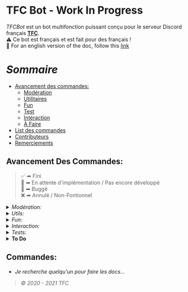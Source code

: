 # TFC Bot - **Work In Progress**

*TFCBot* est un bot multifonction puissant conçu pour le serveur Discord français **[TFC](http://discord.link/tfc "TFC Discord server link")**.  
⚠ Ce bot est français et est fait pour des français !  
🍵 For an english version of the doc, follow this [link](https://github.com/ElMaxonDSCRD/TFC-Doc/blob/main/README-FR.md)

# *Sommaire*

- [Avancement des commandes:](#avancement-des-commandes)
  - [Modération](#moderation)
  - [Utilitaires](#utils)
  - [Fun](#fun)
  - [Test](#tests)
  - [Intéraction](#interaction)
  - [À Faire](#to-do)
- [List des commandes](#commands)
- [Contributeurs](#contributors)
- [Remerciements](#thanks)

## Avancement Des Commandes: 

> ✅ ➡ Fini  
> 🚧 ➡ En attente d'implémentation / Pas encore développé  
> 🐛 ➡ Buggé   
> ❌ ➡ Annulé / Non-Fontionnel  

<details id="moderation">
<summary><i>Modération:</i></summary>

| **Modération** | *Status* |
| ---- | ---- |
| `Ban` | ✅ |
| `Kick` | ✅ |
| `Clear` | ✅ |
| `Tempban` | 🚧 |
| `Mute` | 🚧 |
| `Tempmute` | 🚧 |
| `Créateur d'event` | 🚧 |
| `Créateur d'annonces` | 🚧 |
</details>

<details id="utils">
<summary><i>Utils:</i></summary>

|**Utils**| *Status* |
| ---- | ---- |
| `Ping` | ✅ |
| `Help` | ✅ |
| `Signalement de bug` | 🚧 |
| `Musique` | 🚧 |
| `Temps` | 🚧 |
| `Traduction` | 🚧 |
| `Wikipedia` | 🚧 |
| `Giveaway` | 🚧 |
| `Reddit` | 🚧 |
| `Music` | ✅ |
| `Radio` | 🚧 |
</details>

<details id="fun">
<summary><i>Fun:</i></summary>

| **Fun** | *Status* |  
| ---- | ---- |
| `Parler (tts)` | ✅ |
| `Meme` | ✅ (🐛) |
| `Blague` | 🚧 |
| `Akinator` | ✅ |
| `VDM` | ❌ |
| `Hasard...` | 🚧 |
| `8Ball` | 🚧 |
| `Dés` | 🚧 |
| `BlackJack` | 🚧 |
</details>

<details id="interaction">
<summary><i>Interaction:</i></summary>

| **Interaction** | *Status* |
| ---- | ---- |
| `Hug` | 🚧 |
| `Pat` | 🚧 |
| `Kiss` | 🚧 |
| `Poke` | 🚧 |
</details>

<details id="tests">
<summary><i>Tests:</i></summary>

| **Tests** | *Status* |
| ---- | ---- |
| `Ping` | ✅ |
| `Reload` | ✅ |
| `Debug` | ✅ |
</details>

<details id="to-do">
 <summary><b>To Do</b></summary>

- Changer la database  
- Meilleur logs
- CommandsList en json ?
</details>

## Commandes:
- *Je recherche quelqu'un pour faire les docs...*

> *© 2020 - 2021 TFC*
